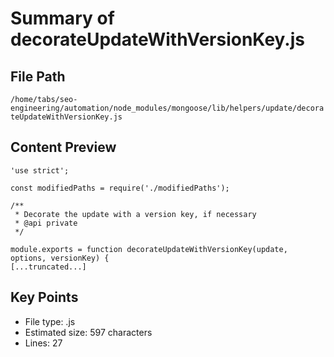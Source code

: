 # Summary of decorateUpdateWithVersionKey.js
  
## File Path
`/home/tabs/seo-engineering/automation/node_modules/mongoose/lib/helpers/update/decorateUpdateWithVersionKey.js`

## Content Preview
```
'use strict';

const modifiedPaths = require('./modifiedPaths');

/**
 * Decorate the update with a version key, if necessary
 * @api private
 */

module.exports = function decorateUpdateWithVersionKey(update, options, versionKey) {
[...truncated...]
```

## Key Points
- File type: .js
- Estimated size: 597 characters
- Lines: 27
